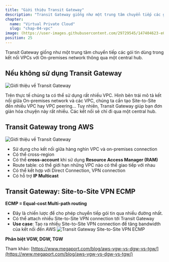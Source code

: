 ```yaml
---
title: "Giới thiệu Transit Gateway"
description: "Transit Gateway giống như một trung tâm chuyển tiếp các gói tin dùng trong kết nối VPCs với On-premises network thông qua một central hub."
chapter:
  name: "Virtual Private Cloud"
  slug: "chap-04-vpc"
image: (https://user-images.githubusercontent.com/29729545/147404623-e06ade34-5425-4562-aece-83f160a7dce0.png
position: 25
---
```


Transit Gateway giống như một trung tâm chuyển tiếp các gói tin dùng trong kết nối VPCs với On-premises network thông qua một central hub.

## Nếu không sử dụng Transit Gateway

![Giới thiệu về Transit Gateway](https://user-images.githubusercontent.com/29729545/147404623-e06ade34-5425-4562-aece-83f160a7dce0.png)

Trên thực tế chúng ta có thể sử dụng rất nhiều VPC. Hình bên trái mô tả kết nối giữa On-premises network và các VPC, chúng ta cần tạo Site-to-Site đến nhiều VPC hay VPC peering... Tuy nhiên, Transit Gateway giúp bạn đơn giản hóa chuyện này rất nhiều. Các kết nối sẽ chỉ đi qua một central hub.

## Transit Gateway trong AWS

![Giới thiệu về Transit Gateway](https://user-images.githubusercontent.com/29729545/147404793-f4f042f7-8e2d-4fdb-96ce-3c3685ee8ea9.png)

- Sử dụng cho kết nối giữa hàng nghìn VPC và on-premises connection
- Có thể cross-region
- Có thể **cross-account** khi sử dụng **Resource Access Manager (RAM)**
- Route table: có thể giới hạn những VPC nào có thể giao tiếp với nhau
- Có thể kết hợp với Direct Connection, VPN connection
- Có hỗ trợ **IP Multicast**

## Transit Gateway: Site-to-Site VPN ECMP

**ECMP = Equal-cost Multi-path routing**

- Đây là chiến lược để cho phép chuyển tiếp gói tin qua nhiều đường nhất.
- Có thể attach nhiều Site-to-Site VPN connection tới Transit Gateway
- **Use case**: Tạo ra nhiều Site-to-Site VPN connection để tăng bandwidth của kết nối đến AWS ![Transit Gateway Site-to-Site VPN ECMP](https://user-images.githubusercontent.com/29729545/147412624-2a353580-1ce6-4023-8a1a-27e7c5986092.png)

**Phân biệt VGW, DGW, TGW**

Tham khảo: [https://www.megaport.com/blog/aws-vgw-vs-dgw-vs-tgw/](https://www.megaport.com/blog/aws-vgw-vs-dgw-vs-tgw/)
